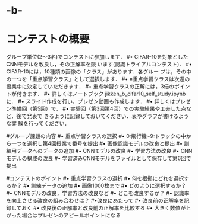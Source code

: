 # -b-
# コンテストの概要
グループ単位(2～3名)でコンテストに参加します．
#• CIFAR-10を対象としたCNNモデルを改良し，その正解率を競
います(認識トライアルコンテスト)．
#• CIFAR-10には，10種類の画像の「クラス」があります．各グルー
プは，その中の一つを「重点学習クラス」として選択します．
#• ※重点学習クラスは次週の授業中に決定していただきます．
#• 重点学習クラスの正解には，3倍のポイントが付きます．
#• 詳しくはノートブック jikken_b_cifar10_self_study.ipynbに．
#• スライド作成を行い，プレゼン動画も作成します．
#• 詳しくはプレゼン準備回（第5回）で．
#• 実験回（第3回第4回）での実験結果や工夫した点など，後で発表で
きるように記録しておいてください．表やグラフが書けるような実
験を行ってください．

#グループ課題の内容
#• 重点学習クラスの選択
#• 0:飛行機~9:トラックの中から一つを選択し第4回授業で番号を提出
#• 画像認識モデルの改良と提出
#• 訓練用データへのデータの追加
#• CNNモデルの改良
#• 学習方法の改良
#• CNNモデルの構成の改良
#• 学習済みCNNモデルをファイルとして保存して第6回で提出

#コンテストのポイント
#• 重点学習クラスの選択
#• 何を根拠にどれを選択するか？
#• 訓練データの追加
#• 画像1000枚まで
#• どのように選択するか？
#• CNNモデルの改良，学習方法の改良など
#• どこを改良するか？
#• 認識率を向上させる改良の組み合わせは？
#•改良にあたって
#• 改良前の正解率を記録しておく
#• 改良後の正解率と改良前の正解率を比較する
#• 大きく数値が上がった場合はプレゼンのアピールポイントになる
